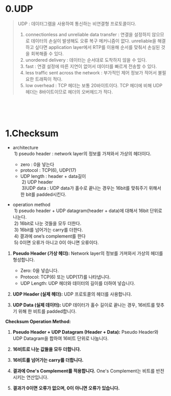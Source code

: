 # 0.UDP
> UDP : 데이터그램을 사용하여 통신하는 비연결형 프로토콜이다.
> 1. connectionless and unreliable data transfer : 연결을 설정하지 않으므로 데이터의 손실이 발생해도 오류 복구 메커니즘이 없다. unreliable을 해결하고 싶다면 application layer에서 RTP를 이용해 순서를 맞춰서 손실된 것을 회복해줄 수 있다.
> 2. unordered delivery : 데이터는 순서대로 도착하지 않을 수 있다.
> 3. fast : 연결 설정에 따른 지연이 없어서 데이터를 빠르게 전송할 수 있다.
> 4. less traffic sent across the network : 부가적인 제어 정보가 적어서 불필요한 트래픽이 적다.
> 5. low overhead : TCP 헤더는 보통 20바이트이다. TCP 헤더에 비해 UDP헤더는 8바이트이므로 헤더의 오버헤드가 적다.

<br>
<br>
<br>

# 1.Checksum 
- architecture
<br>&nbsp;1) pseudo header : network layer의 정보를 가져와서 가상의 헤더이다.
    - zero : 0을 넣는다
    - protocol : TCP(6), UDP(17)
    - UDP length : header + data길이
<br>&nbsp;2) UDP header
<br>&nbsp;3)UDP data : UDP data가 홀수로 끝나는 경우는 16bit를 맞춰주기 위해서 한 bit를 padded시킨다.

- operation method
<br>&nbsp;1) pseudo header + UDP datagram(header + data)에 대해서 16bit 단위로 나눈다.
<br>&nbsp;2) 16bit로 나눈 것들을 모두 더한다.
<br>&nbsp;3) 16bit를 넘어가는 carry를 더한다.
<br>&nbsp;4) 결과에 one’s complement를 한다
<br>&nbsp;5) 0이면 오류가 아니고 0이 아니면 오류이다.


1. **Pseudo Header (가상 헤더):** Network layer의 정보를 가져와서 가상의 헤더를 형성합니다.
    
    - Zero: 0을 넣습니다.
    - Protocol: TCP(6) 또는 UDP(17)를 나타냅니다.
    - UDP Length: UDP 헤더와 데이터의 길이를 더하여 넣습니다.
2. **UDP Header (실제 헤더):** UDP 프로토콜의 헤더를 사용합니다.
    
3. **UDP Data (실제 데이터):** UDP 데이터가 홀수 길이로 끝나는 경우, 16비트를 맞추기 위해 한 비트를 padded합니다.
    

**Checksum Operation Method:**

1. **Pseudo Header + UDP Datagram (Header + Data):** Pseudo Header와 UDP Datagram을 합하여 16비트 단위로 나눕니다.
    
2. **16비트로 나눈 값들을 모두 더합니다.**
    
3. **16비트를 넘어가는 carry를 더합니다.**
    
4. **결과에 One's Complement를 적용합니다.** One's Complement는 비트를 반전시키는 연산입니다.
    
5. **결과가 0이면 오류가 없으며, 0이 아니면 오류가 있습니다.**
